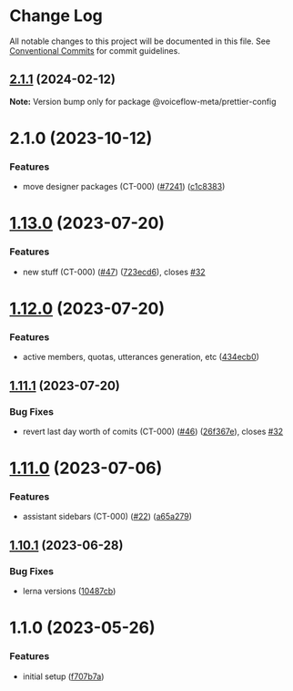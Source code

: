 # Change Log

All notable changes to this project will be documented in this file.
See [Conventional Commits](https://conventionalcommits.org) for commit guidelines.

## [2.1.1](https://github.com/voiceflow/creator-app/compare/@voiceflow-meta/prettier-config@2.1.0...@voiceflow-meta/prettier-config@2.1.1) (2024-02-12)

**Note:** Version bump only for package @voiceflow-meta/prettier-config

# 2.1.0 (2023-10-12)

### Features

* move designer packages (CT-000) ([#7241](https://github.com/voiceflow/creator-app/issues/7241)) ([c1c8383](https://github.com/voiceflow/creator-app/commit/c1c838399169f2e5a8163d9d5d01d377c3a86264))

# [1.13.0](https://github.com/voiceflow/frontend/compare/@voiceflow-meta/prettier-config@1.11.1...@voiceflow-meta/prettier-config@1.13.0) (2023-07-20)

### Features

* new stuff (CT-000) ([#47](https://github.com/voiceflow/frontend/issues/47)) ([723ecd6](https://github.com/voiceflow/frontend/commit/723ecd688833af5a3af549c68b1a949c1f733db1)), closes [#32](https://github.com/voiceflow/frontend/issues/32)

# [1.12.0](https://github.com/voiceflow/frontend/compare/@voiceflow-meta/prettier-config@1.11.0...@voiceflow-meta/prettier-config@1.12.0) (2023-07-20)

### Features

* active members, quotas, utterances generation, etc ([434ecb0](https://github.com/voiceflow/frontend/commit/434ecb05818743a37d566a2c91e5961a611648b4))

## [1.11.1](https://github.com/voiceflow/frontend/compare/@voiceflow-meta/prettier-config@1.12.0...@voiceflow-meta/prettier-config@1.11.1) (2023-07-20)

### Bug Fixes

* revert last day worth of comits (CT-000) ([#46](https://github.com/voiceflow/frontend/issues/46)) ([26f367e](https://github.com/voiceflow/frontend/commit/26f367e8f66e5d59de3e0d23f80bb40b6d2a6b05)), closes [#32](https://github.com/voiceflow/frontend/issues/32)

# [1.11.0](https://github.com/voiceflow/frontend/compare/@voiceflow-meta/prettier-config@1.10.1...@voiceflow-meta/prettier-config@1.11.0) (2023-07-06)

### Features

* assistant sidebars (CT-000) ([#22](https://github.com/voiceflow/frontend/issues/22)) ([a65a279](https://github.com/voiceflow/frontend/commit/a65a2798c58a57d28041fb5efd2cabe9a38d022b))

## [1.10.1](https://github.com/voiceflow/frontend/compare/@voiceflow-meta/prettier-config@1.1.0...@voiceflow-meta/prettier-config@1.10.1) (2023-06-28)

### Bug Fixes

* lerna versions ([10487cb](https://github.com/voiceflow/frontend/commit/10487cb152375530112422220996c1b879d84684))

# 1.1.0 (2023-05-26)

### Features

* initial setup ([f707b7a](https://github.com/voiceflow/frontend/commit/f707b7a1e4dd1e3856248638e196f3b0286b8c4b))
